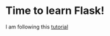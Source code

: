 # Time to learn Flask!

I am following this [tutorial](https://flask.palletsprojects.com/en/1.1.x/tutorial/)
